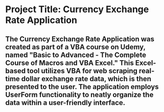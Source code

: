# Project Title: Currency Exchange Rate Application

## The Currency Exchange Rate Application was created as part of a VBA course on Udemy, named "Basic to Advanced - The Complete Course of Macros and VBA Excel." This Excel-based tool utilizes VBA for web scraping real-time dollar exchange rate data, which is then presented to the user. The application employs UserForm functionality to neatly organize the data within a user-friendly interface.
